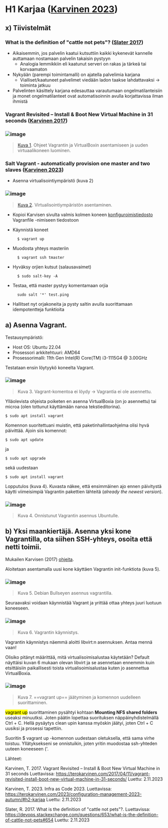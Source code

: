 # H1 Karjaa ([Karvinen 2023](https://terokarvinen.com/2023/configuration-management-2023-autumn/#h2-karjaa))

## x) Tiivistelmät

### What is the definition of "cattle not pets"? ([Slater 2017](https://devops.stackexchange.com/questions/653/what-is-the-definition-of-cattle-not-pets#654))

- Aikaisemmin, jos palvelin kaatui kutsuttiin kaikki kykenevät kannelle auttamaan nostamaan palvelin takaisin pystyyn
  - Analogia lemmikkiin eli kaatunut serveri on rakas ja tärkeä tai korvaamaton
- Nykyään (parempi toimintamalli) on ajatella palvelimia karjana
  - Vialliset/kaatuneet palvelimet viedään ladon taakse lahdattavaksi -> toiminta jatkuu
- Palvelinten käsittely karjana edesauttaa varautumaan ongelmatilanteisiin ja monet ongelmatilanteet ovat automatisoinnin avulla korjattavissa ilman ihmistä

### Vagrant Revisited – Install & Boot New Virtual Machine in 31 seconds ([Karvinen 2017](https://terokarvinen.com/2017/04/11/vagrant-revisited-install-boot-new-virtual-machine-in-31-seconds/))

### ![image](https://github.com/RenneJ/hh-palvelinten-hallinta/assets/97522117/de54506d-6d02-4704-a243-23ba83df8f10)

> [Kuva 1](https://terokarvinen.com/2017/04/11/vagrant-revisited-install-boot-new-virtual-machine-in-31-seconds/). Ohjeet Vagrantin ja VirtualBoxin asentamiseen ja uuden virtuaalikoneen luominen.

### Salt Vagrant - automatically provision one master and two slaves ([Karvinen 2023](https://terokarvinen.com/2023/salt-vagrant/))

- Asenna virtualisointiympäristö (kuva 2)

### ![image](https://github.com/RenneJ/hh-palvelinten-hallinta/assets/97522117/475d2861-d325-47f8-b1a4-c9f76732e409)
> [Kuva 2](https://terokarvinen.com/2023/salt-vagrant/). Virtualisointiympäristön asentaminen.

- Kopioi Karvisen sivulta valmis kolmen koneen [konfiguroimistiedosto](https://terokarvinen.com/2023/salt-vagrant/#ready-made-vagrantfile-for-three-computers) Vagranfile -nimiseen tiedostoon
- Käynnistä koneet

		$ vagrant up

- Muodosta yhteys masteriin

		$ vagrant ssh tmaster

- Hyväksy orjien kutsut (salausavaimet)

  		$ sudo salt-key -A

- Testaa, että master pystyy komentamaan orjia

		sudo salt '*' test.ping

- Hallitset nyt orjakoneita ja pysty saltin avulla suorittamaan idempotentteja funktioita

## a) Asenna Vagrant.

Testausympäristö:

- Host OS: Ubuntu 22.04
- Prosessori arkkitehtuuri: AMD64
- Prosessorimalli: 11th Gen Intel(R) Core(TM) i3-1115G4 @ 3.00GHz

Testataan ensin löytyykö koneelta Vagrant.

### ![image](https://github.com/RenneJ/hh-palvelinten-hallinta/assets/97522117/9b9df10f-1c29-48c9-9d17-dcadfbf807ce)

> Kuva 3. Vagrant-komentoa ei löydy -> Vagrantia ei ole asennettu.

Ylläolevista ohjeista poiketen en asenna VirtualBoxia (on jo asennettu) tai microa (olen tottunut käyttämään nanoa tekstieditorina).

	$ sudo apt install vagrant

Komennon suoritettuani muistin, että paketinhallintaohjelma olisi hyvä päivittää. Ajoin siis komennot:

	$ sudo apt update
ja

  	$ sudo apt upgrade
    
sekä uudestaan
		
	$ sudo apt install vagrant

Lopputulos (kuva 4). Kuvasta näkee, että ensimmäinen ajo ennen päivitystä käytti viimeisimpiä Vagrantin pakettien lähteitä (*already the newest version*).

### ![image](https://github.com/RenneJ/hh-palvelinten-hallinta/assets/97522117/7c55832d-afae-4757-a23a-7303581311d2)

> Kuva 4. Onnistunut Vagrantin asennus Ubuntulle.

## b) Yksi maankiertäjä. Asenna yksi kone Vagrantilla, ota siihen SSH-yhteys, osoita että netti toimii.

Mukailen Karvisen (2017) [ohjeita](https://terokarvinen.com/2017/04/11/vagrant-revisited-install-boot-new-virtual-machine-in-31-seconds/).

Aloitetaan asentamalla uusi kone käyttäen Vagrantin init-funktiota (kuva 5).

### ![image](https://github.com/RenneJ/hh-palvelinten-hallinta/assets/97522117/f811b826-a50f-47ea-b090-b2bf5775e551)

> Kuva 5. Debian Bullseyen asennus vagrantilla.

Seuraavaksi voidaan käynnistää Vagrant ja yrittää ottaa yhteys juuri luotuun koneeseen.

### ![image](https://github.com/RenneJ/hh-palvelinten-hallinta/assets/97522117/d4627582-9905-48da-9e6e-75d7a85eec72)

> Kuva 6. Vagrantin käynnistys.

Vagrantin käynnistys näemmä aloitti libvirt:n asennuksen. Antaa mennä vaan!

Olisiko pitänyt määrittää, mitä virtualisoimisalustaa käytetään? Default näyttäisi kuvan 6 mukaan olevan libvirt ja se asennetaan ennemmin kuin etsittäisiin paikallisesti toista virtualisoimisalustaa kuten jo asennettua VirtualBoxia.

### ![image](https://github.com/RenneJ/hh-palvelinten-hallinta/assets/97522117/82d57a84-5134-41d3-a9e9-7075ab1cbd1d)

> Kuva 7. ==vagrant up== jäätyminen ja komennon uudelleen suorittaminen.

<mark>vagrant up</mark> suorittaminen pysähtyi kohtaan **Mounting NFS shared folders** useaksi minuutksi. Joten päätin lopettaa suorituksen näppäinyhdistelmällä Ctrl + C. Hellä pysäytys clean upin kanssa myöskin jäätyi, joten Ctrl + C uusiksi ja prosessi tapettiin.

Suoritin $ vagrant up -komennon uudestaan oletuksella, että sama virhe toistuu. Yllätyksekseni se onnistuikin, joten yritin muodostaa ssh-yhteden uuteen koneeseen ('.

Lähteet:

Karvinen, T. 2017. Vagrant Revisited – Install & Boot New Virtual Machine in 31 seconds Luettavissa: https://terokarvinen.com/2017/04/11/vagrant-revisited-install-boot-new-virtual-machine-in-31-seconds/ Luettu: 2.11.2023

Karvinen, T. 2023. Infra as Code 2023. Luettavissa: https://terokarvinen.com/2023/configuration-management-2023-autumn/#h2-karjaa Luettu: 2.11.2023

Slater, R. 2017. What is the definition of "cattle not pets"?. Luettavissa: https://devops.stackexchange.com/questions/653/what-is-the-definition-of-cattle-not-pets#654 Luettu: 2.11.2023
